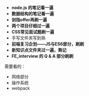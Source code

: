 * **node.js 的笔记看一遍**
* **数据结构的笔记看一遍**
* **剑指offer再刷一遍**
* **两个项目仔细过一遍**
* **CSS常见面试题刷一遍**
* 手写文件夹写到熟
* **前端复习企划——JS与ES6部分，刷刷**
* **新知识点文件夹过一遍，熟记**
* **FE_interview 的 Q & A 部分刷刷**



需要看的：

* 网络部分
* 操作系统
* webpack

